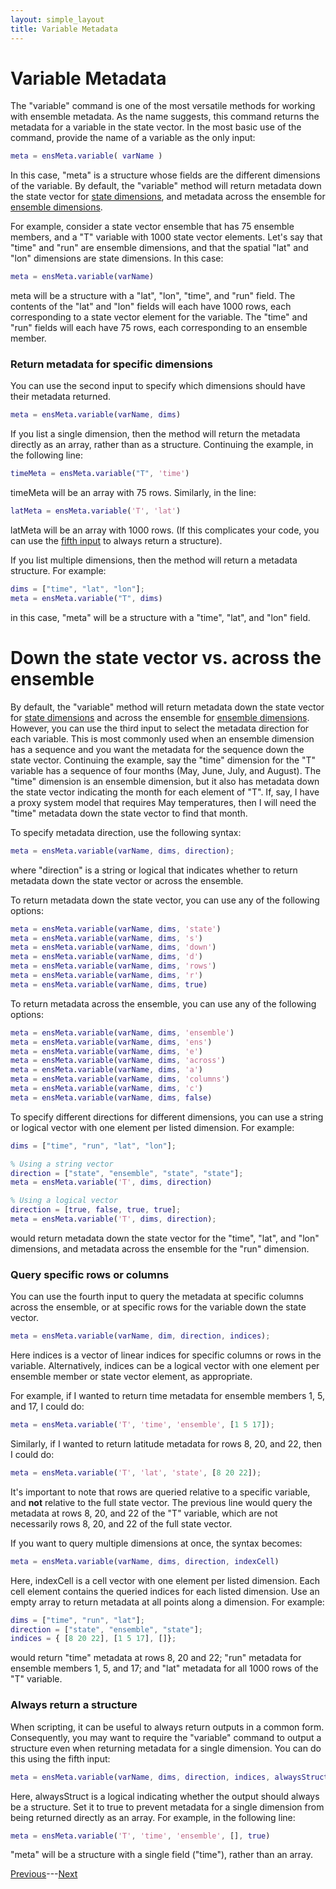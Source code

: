 ```yaml
---
layout: simple_layout
title: Variable Metadata
---
```


# Variable Metadata

The "variable" command is one of the most versatile methods for working with ensemble metadata. As the name suggests, this command returns the metadata for a variable in the state vector. In the most basic use of the command, provide the name of a variable as the only input:
```matlab
meta = ensMeta.variable( varName )
```

In this case, "meta" is a structure whose fields are the different dimensions of the variable. By default, the "variable" method will return metadata down the state vector for [state dimensions](..\stateVector\concepts#state-and-ensemble-dimensions), and metadata across the ensemble for [ensemble dimensions](..\stateVector\concepts#state-and-ensemble-dimensions).

For example, consider a state vector ensemble that has 75 ensemble members, and a "T" variable with 1000 state vector elements. Let's say that "time" and "run" are ensemble dimensions, and that the spatial "lat" and "lon" dimensions are state dimensions. In this case:
```matlab
meta = ensMeta.variable(varName)
```
meta will be a structure with a "lat", "lon", "time", and "run" field. The contents of the "lat" and "lon" fields will each have 1000 rows, each corresponding to a state vector element for the variable. The "time" and "run" fields will each have 75 rows, each corresponding to an ensemble member.

### Return metadata for specific dimensions

You can use the second input to specify which dimensions should have their metadata returned.
```matlab
meta = ensMeta.variable(varName, dims)
```

If you list a single dimension, then the method will return the metadata directly as an array, rather than as a structure. Continuing the example, in the following line:
```matlab
timeMeta = ensMeta.variable("T", 'time')
```
timeMeta will be an array with 75 rows. Similarly, in the line:
```matlab
latMeta = ensMeta.variable('T', 'lat')
```
latMeta will be an array with 1000 rows. (If this complicates your code, you can use the [fifth input](#always-return-a-structure) to always return a structure).

If you list multiple dimensions, then the method will return a metadata structure. For example:
```matlab
dims = ["time", "lat", "lon"];
meta = ensMeta.variable("T", dims)
```
in this case, "meta" will be a structure with a "time", "lat", and "lon" field.

# Down the state vector vs. across the ensemble

By default, the "variable" method will return metadata down the state vector for [state dimensions](..\stateVector\concepts#state-and-ensemble-dimensions) and across the ensemble for [ensemble dimensions](..\stateVector\concepts#state-and-ensemble-dimensions). However, you can use the third input to select the metadata direction for each variable. This is most commonly used when an ensemble dimension has a sequence and you want the metadata for the sequence down the state vector. Continuing the example, say the "time" dimension for the "T" variable has a sequence of four months (May, June, July, and August). The "time" dimension is an ensemble dimension, but it also has metadata down the state vector indicating the month for each element of "T". If, say, I have a proxy system model that requires May temperatures, then I will need the "time" metadata down the state vector to find that month.

To specify metadata direction, use the following syntax:
```matlab
meta = ensMeta.variable(varName, dims, direction);
```
where "direction" is a string or logical that indicates whether to return metadata down the state vector or across the ensemble.

To return metadata down the state vector, you can use any of the following options:
```matlab
meta = ensMeta.variable(varName, dims, 'state')
meta = ensMeta.variable(varName, dims, 's')
meta = ensMeta.variable(varName, dims, 'down')
meta = ensMeta.variable(varName, dims, 'd')
meta = ensMeta.variable(varName, dims, 'rows')
meta = ensMeta.variable(varName, dims, 'r')
meta = ensMeta.variable(varName, dims, true)
```

To return metadata across the ensemble, you can use any of the following options:
```matlab
meta = ensMeta.variable(varName, dims, 'ensemble')
meta = ensMeta.variable(varName, dims, 'ens')
meta = ensMeta.variable(varName, dims, 'e')
meta = ensMeta.variable(varName, dims, 'across')
meta = ensMeta.variable(varName, dims, 'a')
meta = ensMeta.variable(varName, dims, 'columns')
meta = ensMeta.variable(varName, dims, 'c')
meta = ensMeta.variable(varName, dims, false)
```

To specify different directions for different dimensions, you can use a string or logical vector with one element per listed dimension. For example:
```matlab
dims = ["time", "run", "lat", "lon"];

% Using a string vector
direction = ["state", "ensemble", "state", "state"];
meta = ensMeta.variable('T', dims, direction)

% Using a logical vector
direction = [true, false, true, true];
meta = ensMeta.variable('T', dims, direction);
```
would return metadata down the state vector for the "time", "lat", and "lon" dimensions, and metadata across the ensemble for the "run" dimension.

### Query specific rows or columns

You can use the fourth input to query the metadata at specific columns across the ensemble, or at specific rows for the variable down the state vector.
```matlab
meta = ensMeta.variable(varName, dim, direction, indices);
```
Here indices is a vector of linear indices for specific columns or rows in the variable. Alternatively, indices can be a logical vector with one element per ensemble member or state vector element, as appropriate.

For example, if I wanted to return time metadata for ensemble members 1, 5, and 17, I could do:
```matlab
meta = ensMeta.variable('T', 'time', 'ensemble', [1 5 17]);
```

Similarly, if I wanted to return latitude metadata for rows 8, 20, and 22, then I could do:
```matlab
meta = ensMeta.variable('T', 'lat', 'state', [8 20 22]);
```

It's important to note that rows are queried relative to a specific variable, and **not** relative to the full state vector. The previous line would query the metadata at rows 8, 20, and 22 of the "T" variable, which are not necessarily rows 8, 20, and 22 of the full state vector.

If you want to query multiple dimensions at once, the syntax becomes:
```matlab
meta = ensMeta.variable(varName, dims, direction, indexCell)
```
Here, indexCell is a cell vector with one element per listed dimension. Each cell element contains the queried indices for each listed dimension. Use an empty array to return metadata at all points along a dimension. For example:
```matlab
dims = ["time", "run", "lat"];
direction = ["state", "ensemble", "state"];
indices = { [8 20 22], [1 5 17], []};
```
would return "time" metadata at rows 8, 20 and 22; "run" metadata for ensemble members 1, 5, and 17; and "lat" metadata for all 1000 rows of the "T" variable.

### Always return a structure

When scripting, it can be useful to always return outputs in a common form. Consequently, you may want to require the "variable" command to output a structure even when returning metadata for a single dimension. You can do this using the fifth input:
```matlab
meta = ensMeta.variable(varName, dims, direction, indices, alwaysStruct)
```
Here, alwaysStruct is a logical indicating whether the output should always be a structure. Set it to true to prevent metadata for a single dimension from being returned directly as an array. For example, in the following line:
```matlab
meta = ensMeta.variable('T', 'time', 'ensemble', [], true)
```
"meta" will be a structure with a single field ("time"), rather than an array.

[Previous](find-rows)---[Next](dimension)
